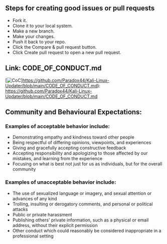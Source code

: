 ## Steps for creating good issues or pull requests

* Fork it.
* Clone it to your local system.
* Make a new branch.
* Make your changes.
* Push it back to your repo.
* Click the Compare & pull request button.
* Click Create pull request to open a new pull request.


## Link: CODE_OF_CONDUCT.md
[![CoC](https://badgen.net/badge/CODE_OF_CONDUCT/Link/blue?icon=information)]https://github.com/Paradox44/Kali-Linux-Updater/blob/main/CODE_OF_CONDUCT.md): https://github.com/Paradox44/Kali-Linux-Updater/blob/main/CODE_OF_CONDUCT.md

## Community and Behavioural Expectations:

### Examples of acceptable behavior include:

* Demonstrating empathy and kindness toward other people
* Being respectful of differing opinions, viewpoints, and experiences
* Giving and gracefully accepting constructive feedback
* Accepting responsibility and apologizing to those affected by our mistakes,
  and learning from the experience
* Focusing on what is best not just for us as individuals, but for the
  overall community
  
### Examples of unacceptable behavior include:

* The use of sexualized language or imagery, and sexual attention or
  advances of any kind
* Trolling, insulting or derogatory comments, and personal or political attacks
* Public or private harassment
* Publishing others' private information, such as a physical or email
  address, without their explicit permission
* Other conduct which could reasonably be considered inappropriate in a
  professional setting
